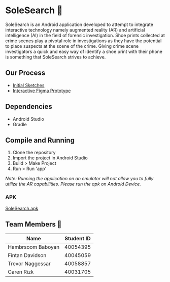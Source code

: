 # SoleSearch :mag_right:
SoleSearch is an Android application developed to attempt to integrate interactive technology namely augmented reality (AR) 
and artificial intelligence (AI) in the field of forensic investigation. Shoe prints collected at crime scenes play a pivotal role 
in investigations as they have the potential to place suspects at the scene of the crime. Giving crime scene investigators a quick and easy
way of identify a shoe print with their phone is something that SoleSearch strives to achieve.

## Our Process
- [Initial Sketches](https://drive.google.com/file/d/1MloXdvhYurrsXEMxdIuRhPk6Bq7qmFPP/view?usp=sharing)
- [Interactive Figma Prototype](https://www.figma.com/proto/9u4p4v7zWmakrTl72J0Hqo/SOEN-357-Project?node-id=5%3A0&scaling=scale-down)

## Dependencies
- Android Studio
- Gradle

## Compile and Running
1. Clone the repository
2. Import the project in Android Studio
3. Build > Make Project
4. Run > Run 'app' </br>

*Note: Running the application on an emulator will not allow you to fully utilize the AR capabilities. Please run the apk 
on Android Device.*

### APK
[SoleSearch.apk](https://drive.google.com/file/d/1RvSUTtWP5-b2h0QdeeOsFv6n9bGMLf0W/view?usp=sharing)

## Team Members 👥
| Name          | Student ID    |
| ------------- |:-------------:|
|  Hambrsoom Baboyan | 40054395 |
|  Fintan Davidson | 40045059 |
| Trevor Naggessar | 40058857 |
| Caren Rizk | 40031705 |
